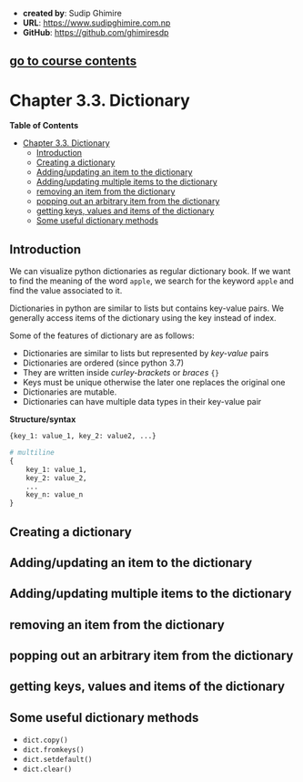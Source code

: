 - **created by**: Sudip Ghimire
- **URL**: https://www.sudipghimire.com.np
- **GitHub**: https://github.com/ghimiresdp

[go to course contents](https://github.com/ghimiresdp/python-level1/)
-----------------------

# Chapter 3.3. Dictionary

**Table of Contents**
- [Chapter 3.3. Dictionary](#chapter-33-dictionary)
    - [Introduction](#introduction)
    - [Creating a dictionary](#creating-a-dictionary)
    - [Adding/updating an item to the dictionary](#addingupdating-an-item-to-the-dictionary)
    - [Adding/updating multiple items to the dictionary](#addingupdating-multiple-items-to-the-dictionary)
    - [removing an item from the dictionary](#removing-an-item-from-the-dictionary)
    - [popping out an arbitrary item from the dictionary](#popping-out-an-arbitrary-item-from-the-dictionary)
    - [getting keys, values and items of the dictionary](#getting-keys-values-and-items-of-the-dictionary)
    - [Some useful dictionary methods](#some-useful-dictionary-methods)

## Introduction

We can visualize python dictionaries as regular dictionary book. If we want to
find the meaning of the word `apple`, we search for the keyword `apple` and find the value associated to it.

Dictionaries in python are similar to lists but contains key-value pairs.
We generally access items of the dictionary using the key instead of index.

Some of the features of dictionary are as follows:
- Dictionaries are similar to lists but represented by _key-value_ pairs
- Dictionaries are ordered (since python 3.7)
- They are written inside _curley-brackets_ or _braces_ `{}`
- Keys must be unique otherwise the later one replaces the original one
- Dictionaries are mutable.
- Dictionaries can have multiple data types in their key-value pair

**Structure/syntax**
```python
{key_1: value_1, key_2: value2, ...}

# multiline
{
    key_1: value_1,
    key_2: value_2,
    ...
    key_n: value_n
}

```

## Creating a dictionary

## Adding/updating an item to the dictionary


## Adding/updating multiple items to the dictionary

## removing an item from the dictionary

## popping out an arbitrary item from the dictionary

## getting keys, values and items of the dictionary

## Some useful dictionary methods

- `dict.copy()`
- `dict.fromkeys()`
- `dict.setdefault()`
- `dict.clear()`
